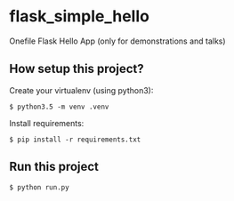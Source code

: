 # flask_simple_hello
Onefile Flask Hello App (only for demonstrations and talks)

## How setup this project?

Create your virtualenv (using python3):

```
$ python3.5 -m venv .venv
```

Install requirements:

```
$ pip install -r requirements.txt
```

## Run this project

```
$ python run.py
```

